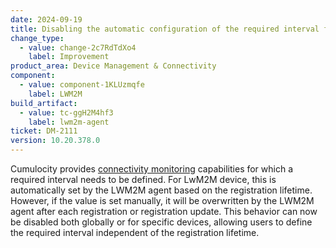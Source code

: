 ```yaml
---
date: 2024-09-19
title: Disabling the automatic configuration of the required interval for LWM2M devices
change_type:
  - value: change-2c7RdTdXo4
    label: Improvement
product_area: Device Management & Connectivity
component:
  - value: component-1KLUzmqfe
    label: LWM2M
build_artifact:
  - value: tc-ggH2M4hf3
    label: lwm2m-agent
ticket: DM-2111
version: 10.20.378.0
---
```

Cumulocity provides [connectivity monitoring](https://cumulocity.com/docs/device-management-application/monitoring-and-controlling-devices/#to-monitor-the-connection-of-a-particular-device) capabilities for which a required interval needs to be defined. For LwM2M device, this is automatically set by the LWM2M agent based on the registration lifetime. However, if the value is set manually, it will be overwritten by the LWM2M agent after each registration or registration update. This behavior can now be disabled both globally or for specific devices, allowing users to define the required interval independent of the registration lifetime.